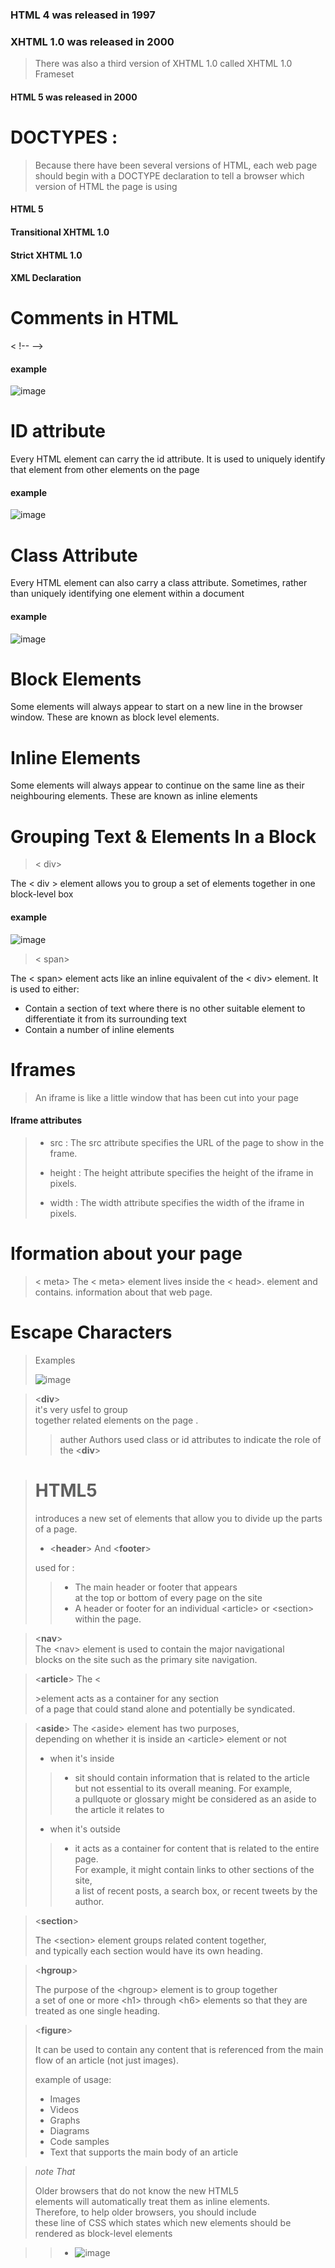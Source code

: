 ### HTML 4 was released in 1997 
### XHTML 1.0 was released in 2000 
> There was also a third version
of XHTML 1.0 called XHTML
1.0 Frameset
#### HTML 5 was released in 2000

# DOCTYPES :
> Because there have been
several versions of HTML, each
web page should begin with a
DOCTYPE declaration to tell a
browser which version of HTML
the page is using

#### HTML 5

<!DOCTYPE html>
<!DOCTYPE html PUBLIC
"-//W3C//DTD

#### HTML 4

<!DOCTYPE html PUBLIC
"-//W3C//DTD HTML 4.01 Transitional//EN"
"http://www.w3.org/TR/html4/loose.dtd">

#### Transitional XHTML 1.0

<!DOCTYPE html PUBLIC
"-//W3C//DTD XHTML 1.0 Transitional//EN"
"http://www.w3.org/TR/xhtml1/DTD/
 xhtml1-transitional.dtd">
 
 #### Strict XHTML 1.0
 
 <!DOCTYPE html PUBLIC
"-//W3C//DTD XHTML 1.0 Strict//EN"
"http://www.w3.org/TR/xhtml1/DTD/
 xhtml1-strict.dtd">
 
 #### XML Declaration

<?xml version="1.0" ?>

# Comments in HTML

 < !-- -->

#### example 

![image](https://user-images.githubusercontent.com/44680406/109818279-8028bc00-7c3b-11eb-9572-1fb5cdb7d1ae.png)

# ID attribute 

Every HTML element can carry
the id attribute. It is used to
uniquely identify that element
from other elements on the
page 

#### example

![image](https://user-images.githubusercontent.com/44680406/109818950-3ab8be80-7c3c-11eb-987c-7d1528f81c91.png)


# Class Attribute

Every HTML element can
also carry a class attribute.
Sometimes, rather than uniquely
identifying one element within
a document

#### example 

![image](https://user-images.githubusercontent.com/44680406/109819325-9d11bf00-7c3c-11eb-9bbb-aba856a6268c.png)

# Block Elements

Some elements will always
appear to start on a new line in
the browser window. These are
known as block level elements.

# Inline Elements

Some elements will always
appear to continue on the
same line as their neighbouring
elements. These are known as
inline elements

# Grouping Text & Elements In a Block

 > < div>

The < div > element allows you to
group a set of elements together
in one block-level box 

#### example 

![image](divexample.png)

> < span>

The < span> element acts like
an inline equivalent of the < div>
element. It is used to either:

- Contain a section of text
where there is no other suitable
element to differentiate it from
its surrounding text
- Contain a number of inline
elements

# Iframes

>An iframe is like a little window
that has been cut into your
page 

#### Iframe attributes

>- src : The src attribute specifies the
URL of the page to show in the
frame.
>
>- height : The height attribute specifies
the height of the iframe in pixels.
>
>- width : The width attribute specifies
the width of the iframe in pixels.

# Iformation about your page 

> < meta> The < meta> element lives inside the < head>.
element and contains.
information about that
web page.

# Escape Characters

> Examples
>
> ![image](escape.png)

>&lt;**div**&gt;<br>
it's very usfel to group<br>
together related elements on the page .
>> auther Authors used class or id attributes
to indicate the role of the &lt;**div**&gt;

># HTML5 
>introduces a new set of elements that allow you to divide up the
parts of a page.
>- &lt;**header**&gt; And &lt;**footer**&gt;
>
>  used for :
>>- The main header or footer
that appears<br> at the top or
bottom of every page on the
site
>>- A header or footer for an
individual &lt;article&gt; or
&lt;section&gt; within the page.

>&lt;**nav**&gt;
><br>The &lt;nav&gt; element is used to
contain the major navigational<br>
blocks on the site such as the
primary site navigation.
>

>&lt;**article**&gt;
>The &lt;<article>&gt;element acts as
a container for any section<br> of a
page that could stand alone and
potentially be syndicated.
>

>&lt;**aside**&gt;
>The &lt;aside&gt; element has two
purposes,<br> depending on whether
it is inside an &lt;article&gt;
element or not
>
>- when it's inside 
>>- sit should contain
information that is related to the
article<br> but not essential to its
overall meaning. For example,<br> a
pullquote or glossary might be
considered as an aside to the
article it relates to
>- when it's outside
>>- it acts as a container
for content that is related to
the entire page.<br> For example,
it might contain links to other
sections of the site, <br>a list of
recent posts, a search box, or
recent tweets by the author.

>&lt;**section**&gt;
>
>The &lt;section&gt; element groups
related content together,<br> and
typically each section would
have its own heading.

>&lt;**hgroup**&gt;
>
>The purpose of the &lt;hgroup&gt;
element is to group together<br> a
set of one or more &lt;h1&gt; through
&lt;h6&gt; elements so that they are
treated as one single heading.

>&lt;**figure**&gt;
>
>It can be used
to contain any content that is
referenced from the main flow of
an article (not just images).
>
>example of usage:
>- Images
>- Videos
>- Graphs
>- Diagrams
>- Code samples
>- Text that supports the main
body of an article

>*note That*
>
>Older browsers that do not
know the new HTML5<br> elements
will automatically treat them as
inline elements.<br> Therefore, to
help older browsers, you should
include <br>these line of CSS which states which new
elements should be rendered as
block-level elements

>>- ![image](Css.png)







